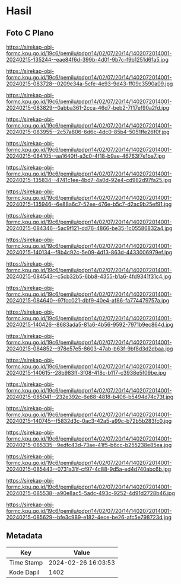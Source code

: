 # Hasil

## Foto C Plano

https://sirekap-obj-formc.kpu.go.id/19c6/pemilu/pdpr/14/02/07/20/14/1402072014001-20240215-135244--eae84f6d-399b-4d01-9b7c-f9b1251d61a5.jpg

https://sirekap-obj-formc.kpu.go.id/19c6/pemilu/pdpr/14/02/07/20/14/1402072014001-20240215-083728--0209e34a-5cfe-4e93-9d43-ff09c3590a09.jpg

https://sirekap-obj-formc.kpu.go.id/19c6/pemilu/pdpr/14/02/07/20/14/1402072014001-20240215-083829--0abba361-2cca-46d7-beb2-7f17ef90a2fd.jpg

https://sirekap-obj-formc.kpu.go.id/19c6/pemilu/pdpr/14/02/07/20/14/1402072014001-20240215-083955--2c57a806-6d6c-4dc0-85b4-5051ffe26f0f.jpg

https://sirekap-obj-formc.kpu.go.id/19c6/pemilu/pdpr/14/02/07/20/14/1402072014001-20240215-084105--aa1640ff-a3c0-4f18-b9ae-46763f7e1ba7.jpg

https://sirekap-obj-formc.kpu.go.id/19c6/pemilu/pdpr/14/02/07/20/14/1402072014001-20240215-135834--4741c1ee-4bd7-4a0d-92e4-cd982d97fa25.jpg

https://sirekap-obj-formc.kpu.go.id/19c6/pemilu/pdpr/14/02/07/20/14/1402072014001-20240215-135946--6e88a6c7-52ee-476e-b5c7-d2ac9b25ef91.jpg

https://sirekap-obj-formc.kpu.go.id/19c6/pemilu/pdpr/14/02/07/20/14/1402072014001-20240215-084346--5ac9f121-dd76-4866-be35-1c05586832a4.jpg

https://sirekap-obj-formc.kpu.go.id/19c6/pemilu/pdpr/14/02/07/20/14/1402072014001-20240215-140134--f8b4c92c-5e09-4d13-863d-4433006979ef.jpg

https://sirekap-obj-formc.kpu.go.id/19c6/pemilu/pdpr/14/02/07/20/14/1402072014001-20240215-084543--c5cb32b5-6bb8-4355-b1a6-4fd9341f31c4.jpg

https://sirekap-obj-formc.kpu.go.id/19c6/pemilu/pdpr/14/02/07/20/14/1402072014001-20240215-084640--97fcc021-dbf9-40e4-af86-fa774479757a.jpg

https://sirekap-obj-formc.kpu.go.id/19c6/pemilu/pdpr/14/02/07/20/14/1402072014001-20240215-140426--8683ada5-81a6-4b56-9592-7971b9ec864d.jpg

https://sirekap-obj-formc.kpu.go.id/19c6/pemilu/pdpr/14/02/07/20/14/1402072014001-20240215-084852--978e57e5-8603-47ab-b63f-9bf8d3d2dbaa.jpg

https://sirekap-obj-formc.kpu.go.id/19c6/pemilu/pdpr/14/02/07/20/14/1402072014001-20240215-140615--28b983ff-3f08-418c-b117-c3938e5f09be.jpg

https://sirekap-obj-formc.kpu.go.id/19c6/pemilu/pdpr/14/02/07/20/14/1402072014001-20240215-085041--232e392c-6e88-4818-b406-b5494d74c73f.jpg

https://sirekap-obj-formc.kpu.go.id/19c6/pemilu/pdpr/14/02/07/20/14/1402072014001-20240215-140745--f5832d3c-0ac3-42a5-a99c-b72b5b283fc0.jpg

https://sirekap-obj-formc.kpu.go.id/19c6/pemilu/pdpr/14/02/07/20/14/1402072014001-20240215-085335--9edfc43d-73ae-41f5-b6cc-b255238e85ea.jpg

https://sirekap-obj-formc.kpu.go.id/19c6/pemilu/pdpr/14/02/07/20/14/1402072014001-20240215-085443--0731a31f-cf97-4c88-9d5a-ed4d740abc6b.jpg

https://sirekap-obj-formc.kpu.go.id/19c6/pemilu/pdpr/14/02/07/20/14/1402072014001-20240215-085538--a90e8ac5-5adc-493c-9252-4d91d2728b46.jpg

https://sirekap-obj-formc.kpu.go.id/19c6/pemilu/pdpr/14/02/07/20/14/1402072014001-20240215-085629--bfe3c989-e182-4ece-be26-afc5e798723d.jpg


## Metadata

| Key        | Value               |
| ---------- | ------------------- |
| Time Stamp | 2024-02-26 16:03:53 |
| Kode Dapil | 1402                |



